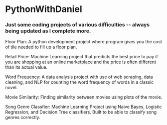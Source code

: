 # PythonWithDaniel
### Just some coding projects of various difficulties -- always being updated as I complete more. 

Floor Plan: A python development project where program gives you the cost of tile needed to fill up a floor plan.

Retail Price: Machine Learning project that predicts the best price to pay if you are shopping at an online marketplace and the price is often different than its actual value.

Word Frequency: A data analysis project with use of web scraping, data cleaning, and NLP for counting the word frequency of words in a classic novel.

Movie Similarity: Finding similarity between movies using plots of the movie. 

Song Genre Classfier: Machine Learning Project using Naive Bayes, Logistic Regression, and Decision Tree classifiers. Built to be able to classify song genres correctly.
